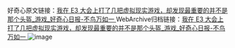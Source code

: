 好奇心原文链接：[我在 E3 大会上打了几把虚拟现实游戏，却发现最重要的并不是那个头盔_游戏_好奇心日报-不鸟万如一 ](https://www.qdaily.com/articles/11007.html)
WebArchive归档链接：[我在 E3 大会上打了几把虚拟现实游戏，却发现最重要的并不是那个头盔_游戏_好奇心日报-不鸟万如一 ](http://web.archive.org/web/20160730014632/http://www.qdaily.com:80/articles/11007.html)
![image](http://ww3.sinaimg.cn/large/007d5XDply1g3wgfvpw4wj30u057cnpd)